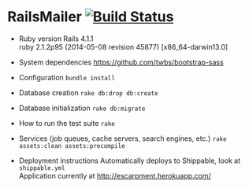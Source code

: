 # RailsMailer [![Build Status](https://api.shippable.com/projects/53a4a17b78202e6d011ebdad/badge/master)](https://www.shippable.com/projects/53a4a17b78202e6d011ebdad)

* Ruby version
Rails 4.1.1  
ruby 2.1.2p95 (2014-05-08 revision 45877) [x86_64-darwin13.0]  

* System dependencies
https://github.com/twbs/bootstrap-sass

* Configuration
`bundle install`

* Database creation
`rake db:drop db:create`

* Database initialization
`rake db:migrate`

* How to run the test suite
`rake`

* Services (job queues, cache servers, search engines, etc.)
`rake assets:clean assets:precompile`

* Deployment instructions
Automatically deploys to Shippable, look at `shippable.yml`  
Application currently at http://escarpment.herokuapp.com/

